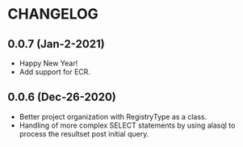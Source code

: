 # CHANGELOG

## 0.0.7 (Jan-2-2021)

* Happy New Year!
* Add support for ECR.

## 0.0.6 (Dec-26-2020)

* Better project organization with RegistryType as a class. 
* Handling of more complex SELECT statements by using alasql to process the resultset post initial query.

